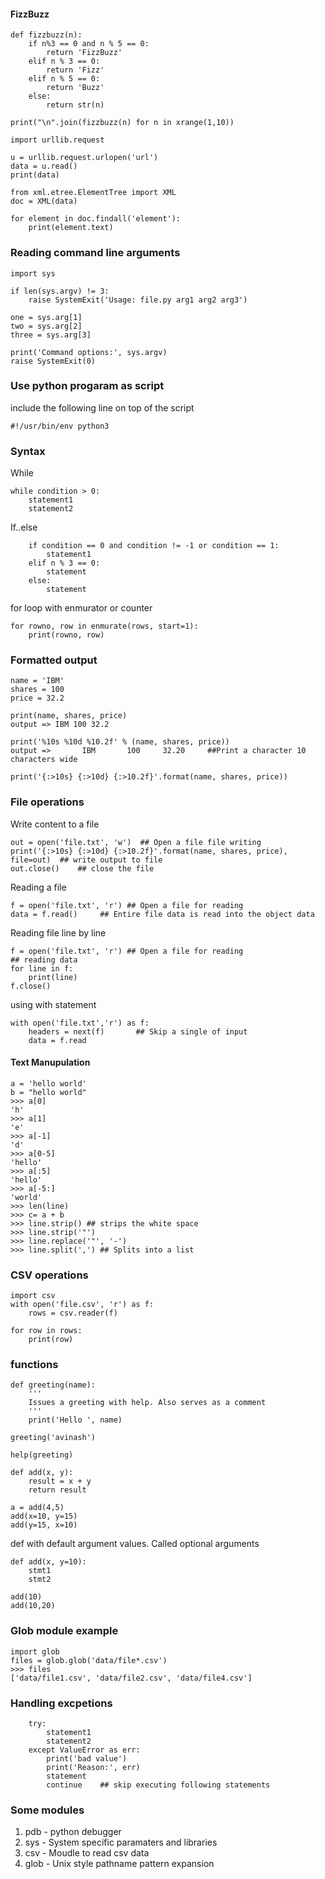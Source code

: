 #### FizzBuzz
```
def fizzbuzz(n):
    if n%3 == 0 and n % 5 == 0:
        return 'FizzBuzz'
    elif n % 3 == 0:
        return 'Fizz'
    elif n % 5 == 0:
        return 'Buzz'
    else:
        return str(n)
        
print("\n".join(fizzbuzz(n) for n in xrange(1,10))
```

```
import urllib.request

u = urllib.request.urlopen('url')
data = u.read()
print(data)
```

```
from xml.etree.ElementTree import XML
doc = XML(data)

for element in doc.findall('element'):
    print(element.text)
```

### Reading command line arguments
```
import sys

if len(sys.argv) != 3:
    raise SystemExit('Usage: file.py arg1 arg2 arg3')

one = sys.arg[1]
two = sys.arg[2]
three = sys.arg[3]

print('Command options:', sys.argv)
raise SystemExit(0)
```

### Use python progaram as script
include the following line on top of the script
```
#!/usr/bin/env python3
```

### Syntax
While
```
while condition > 0:
    statement1
    statement2
```

If..else
```
    if condition == 0 and condition != -1 or condition == 1:
        statement1
    elif n % 3 == 0:
        statement
    else:
        statement
```
for loop with enmurator or counter
```
for rowno, row in enmurate(rows, start=1):
    print(rowno, row)

```
### Formatted output
```
name = 'IBM'
shares = 100
price = 32.2

print(name, shares, price)
output => IBM 100 32.2

print('%10s %10d %10.2f' % (name, shares, price))
output =>       IBM       100     32.20     ##Print a character 10 characters wide

print('{:>10s} {:>10d} {:>10.2f}'.format(name, shares, price))
```

### File operations
Write content to a file
```
out = open('file.txt', 'w')  ## Open a file file writing
print('{:>10s} {:>10d} {:>10.2f}'.format(name, shares, price), file=out)  ## write output to file
out.close()    ## close the file
```
Reading a file
```
f = open('file.txt', 'r') ## Open a file for reading
data = f.read()     ## Entire file data is read into the object data
```

Reading file line by line
```
f = open('file.txt', 'r') ## Open a file for reading
## reading data
for line in f:
    print(line)
f.close()
```

using with statement
```
with open('file.txt','r') as f:
    headers = next(f)       ## Skip a single of input
    data = f.read
```

#### Text Manupulation
```
a = 'hello world'
b = "hello world"
>>> a[0]
'h'
>>> a[1]
'e'
>>> a[-1]
'd'
>>> a[0-5]
'hello'
>>> a[:5]
'hello'
>>> a[-5:]
'world'
>>> len(line)
>>> c= a + b
>>> line.strip() ## strips the white space
>>> line.strip('"')
>>> line.replace('"', '-')
>>> line.split(',') ## Splits into a list
```

### CSV operations
```
import csv
with open('file.csv', 'r') as f:
    rows = csv.reader(f)

for row in rows:
    print(row)
```

### functions
```
def greeting(name):
    '''
    Issues a greeting with help. Also serves as a comment
    '''
    print('Hello ', name)
    
greeting('avinash')

help(greeting)
```
```
def add(x, y):
    result = x + y
    return result

a = add(4,5)
add(x=10, y=15)
add(y=15, x=10)
```
def with default argument values. Called optional arguments
```
def add(x, y=10):
    stmt1
    stmt2

add(10)
add(10,20)
```

### Glob module example
```
import glob
files = glob.glob('data/file*.csv')
>>> files
['data/file1.csv', 'data/file2.csv', 'data/file4.csv']
```

### Handling excpetions
```
    try:
        statement1
        statement2
    except ValueError as err:
        print('bad value')
        print('Reason:', err)
        statement
        continue    ## skip executing following statements
```

### Some modules
1. pdb - python debugger
2. sys - System specific paramaters and libraries
2. csv - Moudle to read csv data
3. glob - Unix style pathname pattern expansion
